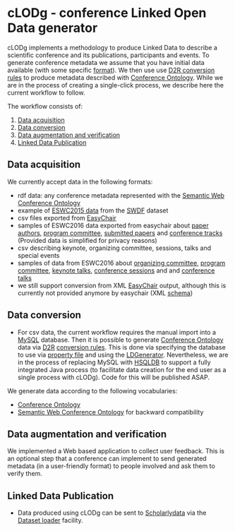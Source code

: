 # cLODg - conference Linked Open Data generator

cLODg implements a methodology to produce Linked Data to describe a scientific conference and its publications, participants and events.
To generate conference metadata we assume that you have initial data available (with some specific [format](#data-acquisition)). We then use use [D2R conversion rules](#data-conversion) to produce metadata described with [Conference Ontology](http://w3id.org/scholarlydata/ontology/conference-ontology.owl). While we are in the process of creating a single-click process, we describe here the current workflow to follow. 

The workflow consists of:

1. [Data acquisition](#data-acquisition)
2. [Data conversion](#data-conversion)
3. [Data augmentation and verification](#data-augmentation-and-verification)
4. [Linked Data Publication](#linked-data-publication)



## Data acquisition
We currently accept data in the following formats:
- rdf data: any conference metadata represented with the [Semantic Web Conference Ontology](http://data.semanticweb.org/ns/swc/swc_2009-05-09.html#ConferenceEvent)
 - example of [ESWC2015 data](./resources/swdf_samples/SWDF_eswc2015.rdf) from the [SWDF](http://data.semanticweb.org/) dataset
- csv files exported from [EasyChair](https://www.easychair.org) 
 - samples of ESWC2016 data exported from easychair about [paper authors](./resources/csv_samples/author_sample.csv), [program committee](./resources/csv_samples/committee_sample.csv), [submitted papers](./resources/csv_samples/submission_sample.csv) and [conference tracks](./resources/csv_samples/track_sample.csv) (Provided data is simplified for privacy reasons)
- csv describing keynote, organizing committee, sessions, talks and special events
 - samples of data from ESWC2016 about [organizing committee](./resources/csv_samples/organising_sample.csv), [program committee](./resources/csv_samples/committee_sample.csv), [keynote talks](./resources/csv_samples/keynote_sample.csv), [conference sessions](./resources/csv_samples/session_sample.csv) and and [conference talks](./resources/csv_samples/talk_sample.csv)
- we still support conversion from XML [EasyChair](https://www.easychair.org) output, although this is currently not provided anymore by easychair (XML [schema](./resources/conference_dump.xml))

## Data conversion
- For csv data, the current workflow requires the manual import into a [MySQL](https://www.mysql.com) database.
Then it is possible to generate [Conference Ontology](http://w3id.org/scholarlydata/ontology/conference-ontology.owl) data via [D2R](http://d2rq.org/d2r-server) [conversion rules](https://github.com/AnLiGentile/cLODg/blob/clodg2/src/main/resources/templates/easychair/d2rq_mapping_pd.ftl).
This is done via specifying the database to use via [property file](https://github.com/AnLiGentile/cLODg/blob/clodg2/eswc2016_example.properties) and using the [LDGenerator](https://github.com/AnLiGentile/cLODg/blob/clodg2/src/main/java/org/scholarlydata/clodg/LDGenerator.java).
Nevertheless, we are in the process of replacing MySQL with [HSQLDB](http://hsqldb.org/) to support a fully integrated Java process (to facilitate data creation for the end user as a single process with cLODg). Code for this will be published ASAP.

We generate data according to the following vocabularies:
- [Conference Ontology](http://w3id.org/scholarlydata/ontology/conference-ontology.owl)
- [Semantic Web Conference Ontology](http://data.semanticweb.org/ns/swc/swc_2009-05-09.html#ConferenceEvent) for backward compatibility


## Data augmentation and verification

We implemented a Web based application to collect user feedback. This is an optional step that a conference can implement to send generated metadata (in a user-friendly format) to people involved and ask them to verify them.

## Linked Data Publication

- Data produced using cLODg can be sent to [Scholarlydata](http://w3id.org/scholarlydata) via the [Dataset loader](http://w3id.org/scholarlydata) facility.
